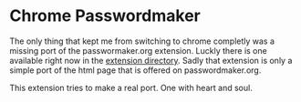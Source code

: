# Chrome Passwordmaker

The only thing that kept me from switching to chrome completly was a missing port of the passwormaker.org
extension. Luckly there is one available right now in the <a href="http://chrome.google.com/extensions/detail/doblembglfahhpiilfhajboogopikhcm">extension directory</a>.
Sadly that extension is only a simple port of the html page that is offered on passwordmaker.org.

This extension tries to make a real port. One with heart and soul.